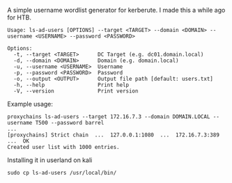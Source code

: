 A simple username wordlist generator for kerberute. I made this a while ago for HTB.


```
Usage: ls-ad-users [OPTIONS] --target <TARGET> --domain <DOMAIN> --username <USERNAME> --password <PASSWORD>

Options:
  -t, --target <TARGET>      DC Target (e.g. dc01.domain.local)
  -d, --domain <DOMAIN>      Domain (e.g. domain.local)
  -u, --username <USERNAME>  Username
  -p, --password <PASSWORD>  Password
  -o, --output <OUTPUT>      Output file path [default: users.txt]
  -h, --help                 Print help
  -V, --version              Print version
```


Example usage:

```
proxychains ls-ad-users --target 172.16.7.3 --domain DOMAIN.LOCAL --username T500 --password barrel
...
[proxychains] Strict chain  ...  127.0.0.1:1080  ...  172.16.7.3:389  ...  OK
Created user list with 1000 entries.
```


Installing it in userland on kali 

```
sudo cp ls-ad-users /usr/local/bin/
```
